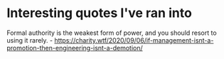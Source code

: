 # Interesting quotes I've ran into



Formal authority is the weakest form of power, and you should resort to using it rarely. - https://charity.wtf/2020/09/06/if-management-isnt-a-promotion-then-engineering-isnt-a-demotion/

